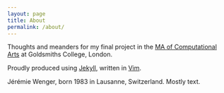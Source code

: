 ```yaml
---
layout: page
title: About
permalink: /about/
---
```


Thoughts and meanders for my final project in the <a href="https://www.gold.ac.uk/pg/ma-computational-arts/">MA of Computational Arts</a> at Goldsmiths College, London. 

Proudly produced using [Jekyll](https://jekyllrb.com/), written in [Vim](https://www.vim.org/).

Jérémie Wenger, born 1983 in Lausanne, Switzerland. Mostly text.
